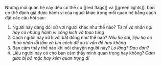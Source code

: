 Những mối quan hệ này đều có thể có [[red flags]] và [[green lights]], bạn có thể đánh giá được hành vi của người khác trong mối quan hệ bằng cách đặt các câu hỏi sau:
1. Người này đang đối xử với người khác như thế nào? *Tử tế và nhẫn nại  hay có những hành vi công kích và thao túng*
2. Cách người này xử lí với bất đồng như thế nào? *Nếu họ sai, liệu họ có thừa nhận lỗi lầm và tìm cách để xử lí vấn đề hau không*
3. Bạn cảm thấy thế nào khi nói chuyện người này? *Lo lắng? Đau đơn?*
4. Liệu người này có cho bạn cảm thấy mình quan trọng hay không? *Cảm giác bị bỏ mặc hay kém quan trọng đi*

